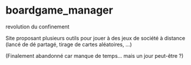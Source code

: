 # boardgame_manager
revolution du confinement

Site proposant plusieurs outils pour jouer à des jeux de société à distance (lancé de dé partagé, tirage de cartes aléatoires, ...)

(Finalement abandonné car manque de temps... mais un jour peut-être ?)
